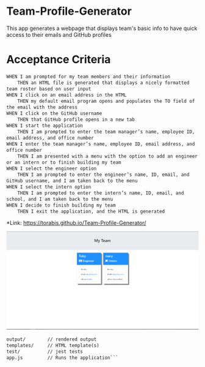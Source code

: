 # Team-Profile-Generator

This app generates a webpage that displays team's basic info
to have quick access to their emails and GitHub profiles

# Acceptance Criteria
```
WHEN I am prompted for my team members and their information
    THEN an HTML file is generated that displays a nicely formatted team roster based on user input
WHEN I click on an email address in the HTML
    THEN my default email program opens and populates the TO field of the email with the address
WHEN I click on the GitHub username
    THEN that GitHub profile opens in a new tab
WHEN I start the application
    THEN I am prompted to enter the team manager’s name, employee ID, email address, and office number
WHEN I enter the team manager’s name, employee ID, email address, and office number
    THEN I am presented with a menu with the option to add an engineer or an intern or to finish building my team
WHEN I select the engineer option
    THEN I am prompted to enter the engineer’s name, ID, email, and GitHub username, and I am taken back to the menu
WHEN I select the intern option
    THEN I am prompted to enter the intern’s name, ID, email, and school, and I am taken back to the menu
WHEN I decide to finish building my team
    THEN I exit the application, and the HTML is generated
```

*Link: https://torabis.github.io/Team-Profile-Generator/

![Screenshot](Capture.PNG)

```lib/           // classes and helper code
output/        // rendered output
templates/     // HTML template(s)
test/          // jest tests
app.js         // Runs the application```